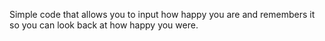 Simple code that allows you to input how happy you are and remembers it so you can look back at how happy you were.
